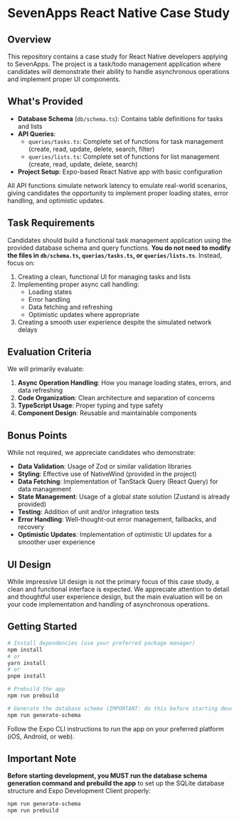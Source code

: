 # SevenApps React Native Case Study

## Overview

This repository contains a case study for React Native developers applying to SevenApps. The project is a task/todo management application where candidates will demonstrate their ability to handle asynchronous operations and implement proper UI components.

## What's Provided

- **Database Schema** (`db/schema.ts`): Contains table definitions for tasks and lists
- **API Queries**:
  - `queries/tasks.ts`: Complete set of functions for task management (create, read, update, delete, search, filter)
  - `queries/lists.ts`: Complete set of functions for list management (create, read, update, delete, search)
- **Project Setup**: Expo-based React Native app with basic configuration

All API functions simulate network latency to emulate real-world scenarios, giving candidates the opportunity to implement proper loading states, error handling, and optimistic updates.

## Task Requirements

Candidates should build a functional task management application using the provided database schema and query functions. **You do not need to modify the files in `db/schema.ts`, `queries/tasks.ts`, or `queries/lists.ts`**. Instead, focus on:

1. Creating a clean, functional UI for managing tasks and lists
2. Implementing proper async call handling:
   - Loading states
   - Error handling
   - Data fetching and refreshing
   - Optimistic updates where appropriate
3. Creating a smooth user experience despite the simulated network delays

## Evaluation Criteria

We will primarily evaluate:

1. **Async Operation Handling**: How you manage loading states, errors, and data refreshing
2. **Code Organization**: Clean architecture and separation of concerns
3. **TypeScript Usage**: Proper typing and type safety
4. **Component Design**: Reusable and maintainable components

## Bonus Points

While not required, we appreciate candidates who demonstrate:

- **Data Validation**: Usage of Zod or similar validation libraries
- **Styling**: Effective use of NativeWind (provided in the project)
- **Data Fetching**: Implementation of TanStack Query (React Query) for data management
- **State Management**: Usage of a global state solution (Zustand is already provided)
- **Testing**: Addition of unit and/or integration tests
- **Error Handling**: Well-thought-out error management, fallbacks, and recovery
- **Optimistic Updates**: Implementation of optimistic UI updates for a smoother user experience

## UI Design

While impressive UI design is not the primary focus of this case study, a clean and functional interface is expected. We appreciate attention to detail and thoughtful user experience design, but the main evaluation will be on your code implementation and handling of asynchronous operations.

## Getting Started

```bash
# Install dependencies (use your preferred package manager)
npm install
# or
yarn install
# or
pnpm install

# Prebuild the app
npm run prebuild

# Generate the database schema (IMPORTANT: do this before starting development)
npm run generate-schema

```

Follow the Expo CLI instructions to run the app on your preferred platform (iOS, Android, or web).

## Important Note

**Before starting development, you MUST run the database schema generation command and prebuild the app** to set up the SQLite database structure and Expo Development Client properly:

```bash
npm run generate-schema
npm run prebuild
```
